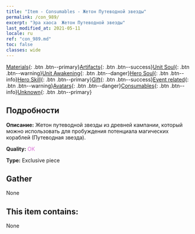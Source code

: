 ```yaml
---
title: "Item - Consumables - Жетон Путеводной звезды"
permalink: /con_989/
excerpt: "Эра хаоса  Жетон Путеводной звезды"
last_modified_at: 2021-05-11
locale: ru
ref: "con_989.md"
toc: false
classes: wide
---
```

 [Materials](/ItemsRU/){: .btn .btn--primary}[Artifacts](/ItemsRU/Artifacts/){: .btn .btn--success}[Unit Soul](/ItemsRU/UnitSoul/){: .btn .btn--warning}[Unit Awakening](/ItemsRU/UnitAwakening/){: .btn .btn--danger}[Hero Soul](/ItemsRU/HeroSoul/){: .btn .btn--info}[Hero Skill](/ItemsRU/HeroSkill/){: .btn .btn--primary}[Gift](/ItemsRU/Gift/){: .btn .btn--success}[Event related](/ItemsRU/Events/){: .btn .btn--warning}[Avatars](/ItemsRU/Avatars/){: .btn .btn--danger}[Consumables](/ItemsRU/Consumables/){: .btn .btn--info}[Unknown](/ItemsRU/Unknown/){: .btn .btn--primary}

## Подробности
 **Описание:** Жетон путеводной звезды из древней кампании, который можно использовать для пробуждения потенциала магических кораблей (Путеводная звезда).

 **Quality:** <span style="color: #DA70D6">OK</span>

 **Type:** Exclusive piece

## Gather

  None

## This item contains:

  None

